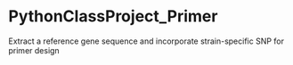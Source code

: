 # PythonClassProject_Primer
Extract a reference gene sequence and incorporate strain-specific SNP for primer design 
